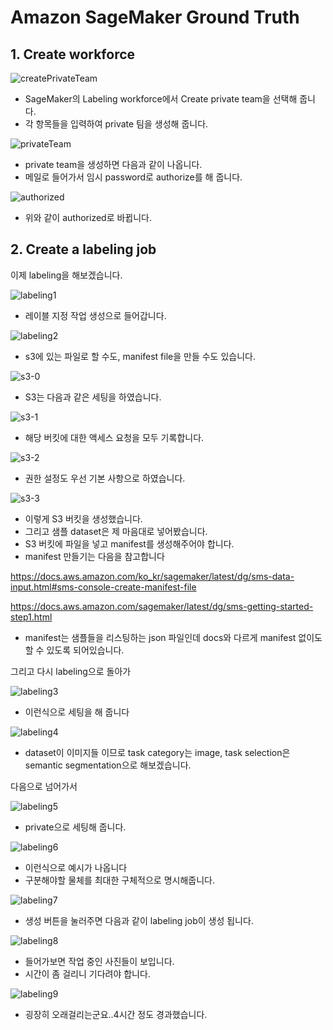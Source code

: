 # Amazon SageMaker Ground Truth

## 1. Create workforce

![createPrivateTeam](../groundTruth/images/createPrivateTeam.png)

- SageMaker의 Labeling workforce에서 Create private team을 선택해 줍니다.
- 각 항목들을 입력하여 private 팀을 생성해 줍니다.

![privateTeam](../groundTruth/images/privateTeam.png)

- private team을 생성하면 다음과 같이 나옵니다.
- 메일로 들어가서 임시 password로 authorize를 해 줍니다.

![authorized](../groundTruth/images/authorized.png)
- 위와 같이 authorized로 바뀝니다.

## 2. Create a labeling job

이제 labeling을 해보겠습니다.

![labeling1](../groundTruth/images/labeling1.png)

- 레이블 지정 작업 생성으로 들어갑니다.

![labeling2](../groundTruth/images/labeling2.png)

- s3에 있는 파일로 할 수도, manifest file을 만들 수도 있습니다.

![s3-0](../groundTruth/images/s3-0.png)

- S3는 다음과 같은 세팅을 하였습니다.

![s3-1](../groundTruth/images/s3-1.png)

- 해당 버킷에 대한 액세스 요청을 모두 기록합니다.

![s3-2](../groundTruth/images/s3-2.png)

- 권한 설정도 우선 기본 사항으로 하였습니다.

![s3-3](../groundTruth/images/s3-3.png)

- 이렇게 S3 버킷을 생성했습니다.
- 그리고 샘플 dataset은 제 마음대로 넣어봤습니다.
- S3 버킷에 파일을 넣고 manifest를 생성해주어야 합니다.
- manifest 만들기는 다음을 참고합니다

https://docs.aws.amazon.com/ko_kr/sagemaker/latest/dg/sms-data-input.html#sms-console-create-manifest-file

https://docs.aws.amazon.com/sagemaker/latest/dg/sms-getting-started-step1.html

- manifest는 샘플들을 리스팅하는 json 파일인데 docs와 다르게 manifest 없이도 할 수 있도록 되어있습니다.

그리고 다시 labeling으로 돌아가

![labeling3](../groundTruth/images/labeling3.png)

- 이런식으로 세팅을 해 줍니다

![labeling4](../groundTruth/images/labeling4.png)

- dataset이 이미지들 이므로 task category는 image, task selection은 semantic segmentation으로 해보겠습니다.

다음으로 넘어가서

![labeling5](../groundTruth/images/labeling5.png)

- private으로 세팅해 줍니다.

![labeling6](../groundTruth/images/labeling6.png)

- 이런식으로 예시가 나옵니다
- 구분해야할 물체를 최대한 구체적으로 명시해줍니다.

![labeling7](../groundTruth/images/labeling7.png)

- 생성 버튼을 눌러주면 다음과 같이 labeling job이 생성 됩니다.

![labeling8](../groundTruth/images/labeling8.png)

- 들어가보면 작업 중인 사진들이 보입니다.
- 시간이 좀 걸리니 기다려야 합니다.

![labeling9](../groundTruth/images/labeling9.png)

- 굉장히 오래걸리는군요..4시간 정도 경과했습니다.